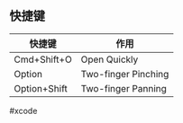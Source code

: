 ## 快捷键

| 快捷键          | 作用                  |
| ------------ | ------------------- |
| Cmd+Shift+O  | Open Quickly        |
| Option       | Two-finger Pinching |
| Option+Shift | Two-finger Panning  |

#xcode